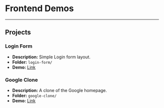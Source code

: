 # Frontend Demos

---

## Projects

### Login Form
- **Description:** Simple Login form layout.
- **Folder:** `login-form/`
- **Demo:** [<ins>Link</ins>](https://satishd-042.github.io/frontend-demos/login-form/)

### Google Clone
- **Description:** A clone of the Google homepage.
- **Folder:** `google-clone/`
- **Demo:** [<ins>Link</ins>](https://satishd-042.github.io/frontend-demos/google-clone/)

